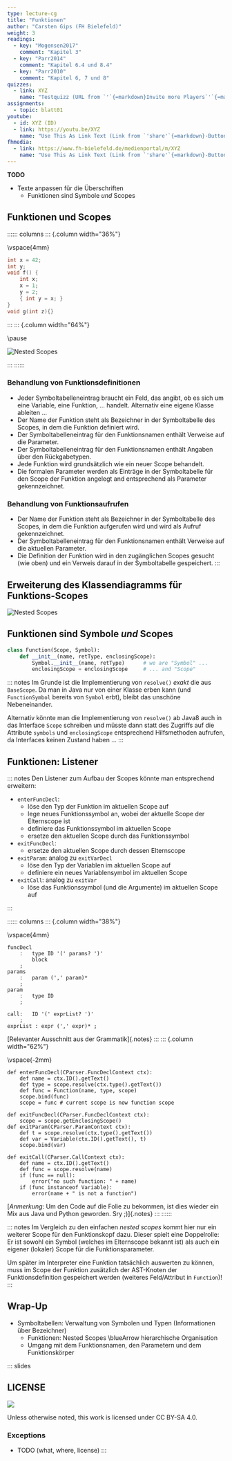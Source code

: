 ```yaml
---
type: lecture-cg
title: "Funktionen"
author: "Carsten Gips (FH Bielefeld)"
weight: 3
readings:
  - key: "Mogensen2017"
    comment: "Kapitel 3"
  - key: "Parr2014"
    comment: "Kapitel 6.4 und 8.4"
  - key: "Parr2010"
    comment: "Kapitel 6, 7 und 8"
quizzes:
  - link: XYZ
    name: "Testquizz (URL from `'`{=markdown}Invite more Players`'`{=markdown})"
assignments:
  - topic: blatt01
youtube:
  - id: XYZ (ID)
  - link: https://youtu.be/XYZ
    name: "Use This As Link Text (Link from `'share'`{=markdown}-Button)"
fhmedia:
  - link: https://www.fh-bielefeld.de/medienportal/m/XYZ
    name: "Use This As Link Text (Link from `'share'`{=markdown}-Button)"
---
```


**TODO** 

* Texte anpassen für die Überschriften
  * Funktionen sind Symbole *und* Scopes

## Funktionen und Scopes

:::::: columns
::: {.column width="36%"}

\vspace{4mm}

```c
int x = 42;
int y;
void f() {
    int x;
    x = 1;
    y = 2;
    { int y = x; }
}
void g(int z){}
```

:::
::: {.column width="64%"}

\pause

![Nested Scopes](images/functionscopes.png)

:::
::::::

### Behandlung von Funktionsdefinitionen

*   Jeder Symboltabelleneintrag braucht ein Feld, das angibt, ob es sich um eine
    Variable, eine Funktion, ... handelt. Alternativ eine eigene Klasse ableiten ...
*   Der Name der Funktion steht als Bezeichner in der Symboltabelle des Scopes, in dem
    die Funktion definiert wird.
*   Der Symboltabelleneintrag für den Funktionsnamen enthält Verweise auf die Parameter.
*   Der Symboltabelleneintrag für den Funktionsnamen enthält Angaben über den Rückgabetypen.
*   Jede Funktion wird grundsätzlich wie ein neuer Scope behandelt.
*   Die formalen Parameter werden als Einträge in der Symboltabelle für den Scope der
    Funktion angelegt and entsprechend als Parameter gekennzeichnet.


### Behandlung von Funktionsaufrufen

*   Der Name der Funktion steht als Bezeichner in der Symboltabelle des Scopes, in dem
    die Funktion aufgerufen wird und wird als Aufruf gekennzeichnet.
*   Der Symboltabelleneintrag für den Funktionsnamen enthält Verweise auf die aktuellen
    Parameter.
*   Die Definition der Funktion wird in den zugänglichen Scopes gesucht (wie oben) und
    ein Verweis darauf in der Symboltabelle gespeichert.
    :::


## Erweiterung des Klassendiagramms für Funktions-Scopes

![Nested Scopes](images/functionscopesuml.png)

## Funktionen sind Symbole *und* Scopes

``` python
class Function(Scope, Symbol):
    def __init__(name, retType, enclosingScope):
        Symbol.__init__(name, retType) 		# we are "Symbol" ...
        enclosingScope = enclosingScope 	# ... and "Scope"
```

::: notes
Im Grunde ist die Implementierung von `resolve()` *exakt* die aus `BaseScope`.
Da man in Java nur von einer Klasse erben kann (und `FunctionSymbol` bereits
von `Symbol` erbt), bleibt das unschöne Nebeneinander.

Alternativ könnte man die Implementierung von `resolve()` ab Java8 auch in
das Interface `Scope` schreiben und müsste dann statt des Zugriffs auf die
Attribute `symbols` und `enclosingScope` entsprechend Hilfsmethoden
aufrufen, da Interfaces keinen Zustand haben ...
:::

## Funktionen: Listener

::: notes
Den Listener zum Aufbau der Scopes könnte man entsprechend erweitern:

*   `enterFuncDecl`:
    *   löse den Typ der Funktion im aktuellen Scope auf
    *   lege neues Funktionssymbol an, wobei der aktuelle Scope der Elternscope ist
    *   definiere das Funktionssymbol im aktuellen Scope
    *   ersetze den aktuellen Scope durch das Funktionssymbol
*   `exitFuncDecl`:
    *   ersetze den aktuellen Scope durch dessen Elternscope
*   `exitParam`: analog zu `exitVarDecl`
    *   löse den Typ der Variablen im aktuellen Scope auf
    *   definiere ein neues Variablensymbol im aktuellen Scope
*   `exitCall`: analog zu `exitVar`
    *   löse das Funktionssymbol (und die Argumente) im aktuellen Scope auf 

:::

:::::: columns
::: {.column width="38%"}

\vspace{4mm}

``` {.yacc size="footnotesize"}
funcDecl
    :   type ID '(' params? ')'
        block
    ;
params
    :   param (',' param)*
    ;
param
    :   type ID
    ;

call:   ID '(' exprList? ')'
    ;
exprList : expr (',' expr)* ;
```

[Relevanter Ausschnitt aus der Grammatik]{.notes}
:::
::: {.column width="62%"}

\vspace{-2mm}

``` {.python size="footnotesize"}
def enterFuncDecl(CParser.FuncDeclContext ctx):
    def name = ctx.ID().getText()
    def type = scope.resolve(ctx.type().getText())
    def func = Function(name, type, scope)
    scope.bind(func)
    scope = func # current scope is now function scope

def exitFuncDecl(CParser.FuncDeclContext ctx):
    scope = scope.getEnclosingScope()
def exitParam(CParser.ParamContext ctx):
    def t = scope.resolve(ctx.type().getText())
    def var = Variable(ctx.ID().getText(), t)
    scope.bind(var)

def exitCall(CParser.CallContext ctx):
    def name = ctx.ID().getText()
    def func = scope.resolve(name)
    if (func == null):
        error("no such function: " + name)
    if (func instanceof Variable):
        error(name + " is not a function")
```

[*Anmerkung*: Um den Code auf die Folie zu bekommen, ist dies wieder ein Mix aus Java und Python geworden. Sry ;)]{.notes}
:::
::::::

::: notes
Im Vergleich zu den einfachen *nested scopes* kommt hier nur ein weiterer
Scope für den Funktionskopf dazu. Dieser spielt eine Doppelrolle: Er ist
sowohl ein Symbol (welches im Elternscope bekannt ist) als auch ein eigener
(lokaler) Scope für die Funktionsparameter.

Um später im Interpreter eine Funktion tatsächlich auswerten zu können, muss
im Scope der Funktion zusätzlich der AST-Knoten der Funktionsdefinition
gespeichert werden (weiteres Feld/Attribut in `Function`)!
:::


## Wrap-Up

*   Symboltabellen: Verwaltung von Symbolen und Typen (Informationen über Bezeichner)
    *   Funktionen: Nested Scopes \blueArrow hierarchische Organisation
    *   Umgang mit dem Funktionsnamen, den Parametern und dem Funktionskörper


<!-- DO NOT REMOVE - THIS IS A LAST SLIDE TO INDICATE THE LICENSE AND POSSIBLE EXCEPTIONS (IMAGES, ...). -->
::: slides
## LICENSE
![](https://licensebuttons.net/l/by-sa/4.0/88x31.png)

Unless otherwise noted, this work is licensed under CC BY-SA 4.0.

### Exceptions
*   TODO (what, where, license)
:::
